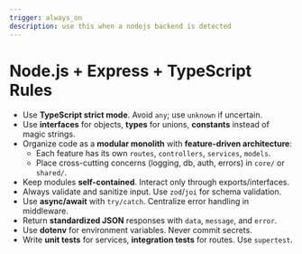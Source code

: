 ```yaml
---
trigger: always_on
description: use this when a nodejs backend is detected
---
```


# Node.js + Express + TypeScript Rules

- Use **TypeScript strict mode**. Avoid `any`; use `unknown` if uncertain.  
- Use **interfaces** for objects, **types** for unions, **constants** instead of magic strings.  
- Organize code as a **modular monolith** with **feature-driven architecture**:  
  - Each feature has its own `routes`, `controllers`, `services`, `models`.  
  - Place cross-cutting concerns (logging, db, auth, errors) in `core/` or `shared/`.  
- Keep modules **self-contained**. Interact only through exports/interfaces.  
- Always validate and sanitize input. Use `zod`/`joi` for schema validation.  
- Use **async/await** with `try/catch`. Centralize error handling in middleware.  
- Return **standardized JSON** responses with `data`, `message`, and `error`.  
- Use **dotenv** for environment variables. Never commit secrets.  
- Write **unit tests** for services, **integration tests** for routes. Use `supertest`.  
